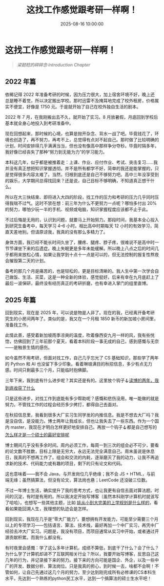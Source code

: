 ﻿---
title: 这找工作感觉跟考研一样啊！
date: 2025-08-16 10:00:00
tags: [随笔, 求职, 考研]
categories: 笔记
---

# **这找工作感觉跟考研一样啊！**

> *梁懿稔的碎碎念·Introduction Chapter*

## **2022 年篇**

依稀记得 2022 年准备考研的时候，因为压力很大，加上宿舍环境不好，晚上还总是睡不着觉，所以决定搬出学校。那时迅雷不及掩耳地完成了校外租房，价格属实不便宜，好像是 1750 元。于是就开始了自己在校外独自生活的剧本。

2022 年 7 月，在我刚搬出去不久，就开始了实习。8 月放暑假，月底回到学校后基本就全身心地投入到考研准备中。

现在回想起来，那时候的心境，也算是抛开杂念、背水一战了吧。毕竟钱花了，环境也创造了，再不努力，再考不上，总觉得有点对不起自己。那时做了比较明确的计划，时间安排得几乎满满当当，但也没有像高中那样争分夺秒。毕竟时隔多年，我好像已经丧失了那种“努力到无能为力”的学习能力。

  

本科这几年，似乎都是被推着走：上课、作业、应付作业、考试、突击复习……我并没有真正想把知识掌握透彻。并不是所有都学不好，简单的我还是能掌握的，只是觉得很多内容太难了。当然，归根到底还是自己不够努力吧。高中三年没享受到的娱乐，大学期间总得找回来？还是说，自己目标不够明确，不知道真正想干什么。

  

所以在大三快结束、即将进入大四的阶段，找工作的压力和考研的压力几乎同时压得我喘不过气。这时不禁在想：前三年为什么不更努力一点呢？哪怕多付出 20% 的努力，哪怕少玩一半的手机、视频或电脑，知识掌握程度应该都不止于此。

  

不过后悔是无用的，认识到问题，就要马上开始努力。那段时间，我基本全心投入到研究生备考中，每天学习 4–6 小时。相比高中时期每天 12 小时的有效学习，简直天差地别。但请原谅我，我真的没有那么多精力了。

  

身体方面，我已经不能长时间久坐了，腰疼、腿疼、脖子疼，很难说不是高中时一节节课坐下来的后遗症。晚上失眠更是多年未能缓解。所以晚上八点之后的时间几乎都用来放松心情，如果让我学到十点十一点是可以的，但无法控制的报复性熬夜会摧毁第二天的计划。

  

备考的那几个月是痛苦的，也是轻松的，更是目标清晰的。我人生中第一次学会自己做饭、生活、买菜，这是一种全新的体验，感觉挺好。后来有幸在九月底赶上了最后一波保研，最终没有经历真正的考研折磨，也有幸进入掌门的组里直博。
## **2025 年篇**

  

回到现实，现在是 2025 年，可以说是物是人非了。现在的我，已经离开备考研究生的小房间两年了。类似的是，我又在一个月租 1850 新币的新加坡小房间里，准备找工作。

  

此情此景，感受着新加坡雨季凉爽的温度，吹着像西安九月一样的风，我有些恍惚，仿佛回到了三年前那个夏天，看着本科阶段一事无成的自己，感到感慨与无奈——是触景生情的感伤。

  

如今虽然不用考研，但面对找工作，自己几乎忘光了 CS 基础知识，那些学了两年的 Python 和 AI 也没留下多少印象。看着琳琅满目的秋招信息，多少有点无力感。时间只剩最多三个月，只能临时抱佛脚。

  

三年下来，我到底有什么进步呢？其实还是有的。这里放个钩子🪝[读博的两年，我到底收获了什么](aaa)

只是这些进步，对找工作到底能有多少帮助呢？感慨和悲伤没用，唯一能做的就是努力。不管找工作的过程会经历多少拷打，都得自己去面对。

  

在秋招信息里，我看到很多大厂实习生同学发的内推信息。我是不想去大厂吗？我是没自信，是没能力。博士两年让我成长，但也让我失去了一些东西。作为一个国内 master，我现在才明白怎样更好地安排自己。再放一个钩子🪝都是自己想写的[怎么样才是一个硕士的最好安排呢](aaa)

  

博士期间几乎没有多余时间。周内必须工作，每周一到三次的组会必不可少，要看的论文数不胜数，目标上限是无穷大，永远无法完全满意自己。周末虽说是休息日，我真的不想再工作了。组会和交流的内耗，逐渐磨灭了我的动力，让我不再追求新的技术、代码能力或有趣的项目，剩下的只有论文和代码。

  

这也意味着——我不会 Java，与开发岗位几乎绝缘；我不会 JS + HTML，与前端无缘；虽然搞算法，但没有论文，算法岗也悬；LeetCode 还没破三位数。

不过一年博士生活，确实提升了我的思考方式，也让我更有自信去面对算法题。时间的沉淀，有时是有用的。所以我决定开始写博客（虽然本科刚学计算机时就该写了哈哈）。也想写一些其他主题，比如 [娃从小到大完美的上学规划是什么样的](aaa)，看看如果能回溯人生，我理想的轨迹会是怎样。

  

回到现实，我现在几乎是“零大厂能力”。要想拥有开发能力，可能至少需要三个月以上的专项学习——包括语言、算法、技术栈，最好再加一个中厂实习，再凭中厂经验去冲大厂实习。问题是，我没有项目，而项目通常从实习中开始，或者通过开源贡献积累。而我什么都没有。

  

有时夜里会感慨：学了这么多年计算机，成绩不算低，到底干了什么？会了什么？为什么学了计算机却进不了互联网相关行业？所以，我要开始写博客，反思自己这几年的行为，并记录接下来的努力。接下来的方向可能是国企、外企，以及一些中厂的开发、数据分析、算法岗位。只是我真的担心，到时候一去，啥都不会啊！不管如何，让自己先通过这几个月的努力，至少达到刚完成所有必修课的CS本科生水平，先达到一个熟练的python民工水平，达到一个搞算法的硕士生水平吧！
